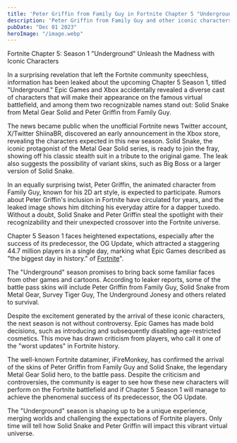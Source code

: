 ```yaml
---
title: 'Peter Griffin from Family Guy in Fortnite Chapter 5 "Underground"'
description: 'Peter Griffin from Family Guy and other iconic characters could appear in Fortnite Chapter 5: Season 1 "Underground"'
pubDate: "Dec 01 2023"
heroImage: "/image.webp"
---
```


Fortnite Chapter 5: Season 1 "Underground" Unleash the Madness with Iconic Characters

In a surprising revelation that left the Fortnite community speechless, information has been leaked about the upcoming Chapter 5 Season 1, titled "Underground." Epic Games and Xbox accidentally revealed a diverse cast of characters that will make their appearance on the famous virtual battlefield, and among them two recognizable names stand out: Solid Snake from Metal Gear Solid and Peter Griffin from Family Guy.

The news became public when the unofficial Fortnite news Twitter account, X/Twitter ShiinaBR, discovered an early announcement in the Xbox store, revealing the characters expected in this new season. Solid Snake, the iconic protagonist of the Metal Gear Solid series, is ready to join the fray, showing off his classic stealth suit in a tribute to the original game. The leak also suggests the possibility of variant skins, such as Big Boss or a larger version of Solid Snake.

In an equally surprising twist, Peter Griffin, the animated character from Family Guy, known for his 2D art style, is expected to participate. Rumors about Peter Griffin's inclusion in Fortnite have circulated for years, and the leaked image shows him ditching his everyday attire for a dapper tuxedo. Without a doubt, Solid Snake and Peter Griffin steal the spotlight with their recognizability and their unexpected crossover into the Fortnite universe.

Chapter 5 Season 1 faces heightened expectations, especially after the success of its predecessor, the OG Update, which attracted a staggering 44.7 million players in a single day, marking what Epic Games described as "the biggest day in history." of [Fortnite](https://ifortnite.com)".

The "Underground" season promises to bring back some familiar faces from other games and cartoons. According to leaker reports, some of the battle pass skins will include Peter Griffin from Family Guy, Solid Snake from Metal Gear, Survey Tiger Guy, The Underground Jonesy and others related to survival.

Despite the excitement generated by the arrival of these iconic characters, the next season is not without controversy. Epic Games has made bold decisions, such as introducing and subsequently disabling age-restricted cosmetics. This move has drawn criticism from players, who call it one of the "worst updates" in Fortnite history.

The well-known Fortnite dataminer, iFireMonkey, has confirmed the arrival of the skins of Peter Griffin from Family Guy and Solid Snake, the legendary Metal Gear Solid hero, to the battle pass. Despite the criticism and controversies, the community is eager to see how these new characters will perform on the Fortnite battlefield and if Chapter 5 Season 1 will manage to achieve the phenomenal success of its predecessor, the OG Update.

The "Underground" season is shaping up to be a unique experience, merging worlds and challenging the expectations of Fortnite players. Only time will tell how Solid Snake and Peter Griffin will impact this vibrant virtual universe.
